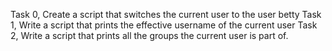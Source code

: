 Task 0, Create a script that switches the current user to the user betty
Task 1, Write a script that prints the effective username of the current user
Task 2, Write a script that prints all the groups the current user is part of.
